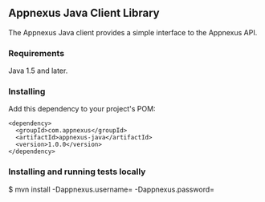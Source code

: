 
## Appnexus Java Client Library

The Appnexus Java client provides a simple interface to the Appnexus API.

### Requirements

Java 1.5 and later.

### Installing

Add this dependency to your project's POM:

    <dependency>
      <groupId>com.appnexus</groupId>
      <artifactId>appnexus-java</artifactId>
      <version>1.0.0</version>
    </dependency>

### Installing and running tests locally

$ mvn install -Dappnexus.username=<username> -Dappnexus.password=<password>

